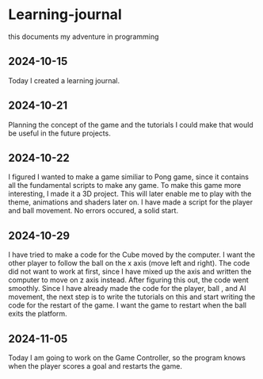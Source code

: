 # Learning-journal
this documents my adventure in programming

## 2024-10-15

Today I created a learning journal.

## 2024-10-21

Planning the concept of the game and the tutorials I could make that would be useful in the future projects.

## 2024-10-22

I figured I wanted to make a game similiar to Pong game, since it contains all the fundamental scripts to make any game. To make this game more interesting, I made it a 3D project. This will later enable me to play with the theme, animations and shaders later on. I have made a script for the player and ball movement. No errors occured, a solid start.

## 2024-10-29

I have tried to make a code for the Cube moved by the computer. I want the other player to follow the ball on the x axis (move left and right). The code did not want to work at first, since I have mixed up the axis and written the computer to move on z axis instead. After figuring this out, the code went smoothly. Since I have already made the code for the player, ball , and AI movement, the next step is to write the tutorials on this and start writing the code for the restart of the game. I want the game to restart when the ball exits the platform.

## 2024-11-05 

Today I am going to work on the Game Controller, so the program knows when the player scores a goal and restarts the game. 


